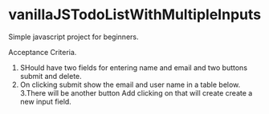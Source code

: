 # vanillaJSTodoListWithMultipleInputs

Simple javascript project for beginners.

Acceptance Criteria.

1. SHould have two fields for entering name and email and two buttons submit and delete.
2. On clicking submit show the email and user name in a table below.
3.There will be another button Add clicking on that will create create a new input field.
